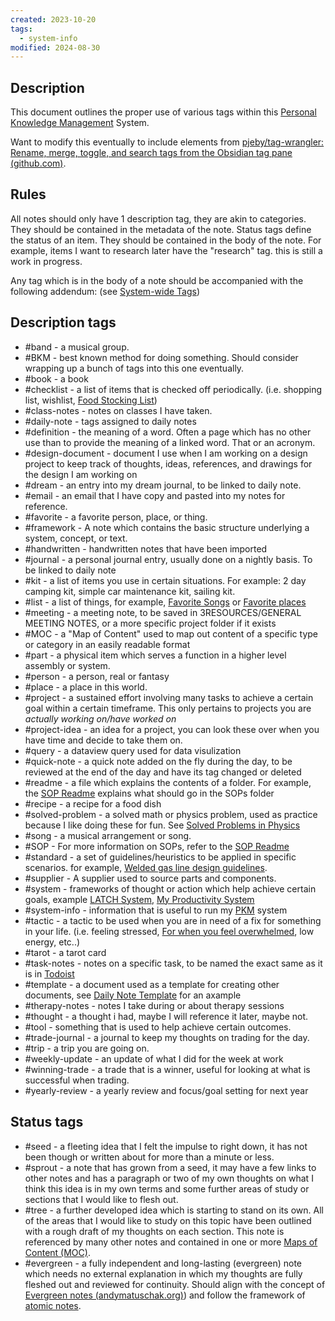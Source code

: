 ```yaml
---
created: 2023-10-20
tags:
  - system-info
modified: 2024-08-30
---
```

## Description 
This document outlines the proper use of various tags within this [Personal Knowledge Management](../../2AREAS/PERSONAL%20KNOWLEDGE%20MANAGEMENT/Personal%20Knowledge%20Management.md) System.

Want to modify this eventually to include elements from [pjeby/tag-wrangler: Rename, merge, toggle, and search tags from the Obsidian tag pane (github.com)](https://github.com/pjeby/tag-wrangler).

## Rules

All notes should only have 1 description tag, they are akin to categories. They should be contained in the metadata of the note. Status tags define the status of an item. They should be contained in the body of the note. For example, items I want to research later have the "research" tag. this is still a work in progress. 

Any tag which is in the body of a note should be accompanied with the following addendum: (see [System-wide Tags](System-wide%20Tags.md))

## Description tags
- #band - a musical group. 
- #BKM - best known method for doing something. Should consider wrapping up a bunch of tags into this one eventually.
- #book - a book
- #checklist - a list of items that is checked off periodically. (i.e. shopping list, wishlist, [Food Stocking List](../../../3RESOURCES/COOKING/Food%20Stocking%20List.md))
- #class-notes - notes on classes I have taken.
- #daily-note - tags assigned to daily notes
- #definition - the meaning of a word. Often a page which has no other use than to provide the meaning of a linked word. That or an acronym.
- #design-document - document I use when I am working on a design project to keep track of thoughts, ideas, references, and drawings for the design I am working on
- #dream - an entry into my dream journal, to be linked to daily note. 
- #email - an email that I have copy and pasted into my notes for reference.
- #favorite - a favorite person, place, or thing. 
- #framework - A note which contains the basic structure underlying a system, concept, or text.
- #handwritten - handwritten notes that have been imported
- #journal - a personal journal entry, usually done on a nightly basis. To be linked to daily note
- #kit - a list of items you use in certain situations. For example: 2 day camping kit, simple car maintenance kit, sailing kit. 
- #list - a list of things, for example, [Favorite Songs](../../2AREAS/MUSIC/Favorite%20Songs.md) or [Favorite places](../../../3RESOURCES/FAVORITES/Favorite%20places.md)
- #meeting - a meeting note, to be saved in 3RESOURCES/GENERAL MEETING NOTES, or a more specific project folder if it exists
- #MOC - a "Map of Content" used to map out content of a specific type or category in an easily readable format
- #part - a physical item which serves a function in a higher level assembly or system.
- #person - a person, real or fantasy
- #place - a place in this world. 
- #project - a sustained effort involving many tasks to achieve a certain goal within a certain timeframe. This only pertains to projects you are *actually working on/have worked on*
- #project-idea - an idea for a project, you can look these over when you have time and decide to take them on. 
- #query - a dataview query used for data visulization
- #quick-note - a quick note added on the fly during the day, to be reviewed at the end of the day and have its tag changed or deleted
- #readme - a file which explains the contents of a folder. For example, the [SOP Readme](../../../3RESOURCES/SOPs/SOP%20Readme.md) explains what should go in the SOPs folder
- #recipe - a recipe for a food dish
- #solved-problem - a solved math or physics problem, used as practice because I like doing these for fun. See [Solved Problems in Physics](../SOLVED%20PROBLEMS%20IN%20PHYSICS/Solved%20Problems%20in%20Physics.md)
- #song - a musical arrangement or song.
- #SOP - For more information on SOPs, refer to the [SOP Readme](../../../3RESOURCES/SOPs/SOP%20Readme.md)
- #standard - a set of guidelines/heuristics to be applied in specific scenarios. for example, [Welded gas line design guidelines](Welded%20gas%20line%20design%20guidelines.md). 
- #supplier - A supplier used to source parts and components.
- #system - frameworks of thought or action which help achieve certain goals, example [LATCH System](../../../2AREAS/ORGANIZATION/LATCH%20System.md), [My Productivity System](../../2AREAS/PRODUCTIVITY/My%20Productivity%20System.md)
- #system-info - information that is useful to run my [PKM](../../../5INBOX/New/PKM.md) system
- #tactic - a tactic to be used when you are in need of a fix for something in your life. (i.e. feeling stressed, [For when you feel overwhelmed](../../../3RESOURCES/TACTICS/For%20when%20you%20feel%20overwhelmed.md), low energy, etc..)
- #tarot - a tarot card
- #task-notes - notes on a specific task, to be named the exact same as it is in [Todoist](Todoist)
- #template - a document used as a template for creating other documents, see [Daily Note Template](../../../3RESOURCES/TEMPLATES/Daily%20Note%20Template.md) for an axample
- #therapy-notes - notes I take during or about therapy sessions
- #thought - a thought i had, maybe I will reference it later, maybe not. 
- #tool - something that is used to help achieve certain outcomes. 
- #trade-journal - a journal to keep my thoughts on trading for the day. 
- #trip - a trip you are going on.
- #weekly-update - an update of what I did for the week at work
- #winning-trade - a trade that is a winner, useful for looking at what is successful when trading.
- #yearly-review - a yearly review and focus/goal setting for next year
## Status tags 

- #seed - a fleeting idea that I felt the impulse to right down, it has not been though or written about for more than a minute or less. 
- #sprout - a note that has grown from a seed, it may have a few links to other notes and has a paragraph or two of my own thoughts on what I think this idea is in my own terms and some further areas of study or sections that I would like to flesh out. 
- #tree  - a further developed idea which is starting to stand on its own. All of the areas that I would like to study on this topic have been outlined with a rough draft of my thoughts on each section. This note is referenced by many other notes and contained in one or more [Maps of Content (MOC)](../DEFINITIONS/Maps%20of%20Content%20(MOC).md). 
- #evergreen - a fully independent and long-lasting (evergreen) note which needs no external explanation in which my thoughts are fully fleshed out and reviewed for continuity. Should align with the concept of [Evergreen notes (andymatuschak.org)](andymatuschak.org)) and follow the framework of [atomic notes](https://notes.andymatuschak.org/Evergreen_notes_should_be_atomic).